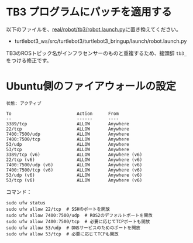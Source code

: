 # TB3 プログラムにパッチを適用する

以下のファイルを、[real/robot/tb3/robot.launch.py](robot.launch.py)に置き換えてください。

* turtlebot3_ws/src/turtlebot3/turtlebot3_bringup/launch/robot.launch.py 

TB3のROSトピック名がインフラセンサーのものと重複するため、接頭辞 `tb3_` をつける修正です。

# Ubuntu側のファイアウォールの設定

```
状態: アクティブ

To                         Action      From
--                         ------      ----
3389/tcp                   ALLOW       Anywhere                  
22/tcp                     ALLOW       Anywhere                  
7400:7500/udp              ALLOW       Anywhere                  
7400:7500/tcp              ALLOW       Anywhere                  
53/udp                     ALLOW       Anywhere                  
53/tcp                     ALLOW       Anywhere                  
3389/tcp (v6)              ALLOW       Anywhere (v6)             
22/tcp (v6)                ALLOW       Anywhere (v6)             
7400:7500/udp (v6)         ALLOW       Anywhere (v6)             
7400:7500/tcp (v6)         ALLOW       Anywhere (v6)             
53/udp (v6)                ALLOW       Anywhere (v6)             
53/tcp (v6)                ALLOW       Anywhere (v6)   
```

コマンド：
```
sudo ufw status
sudo ufw allow 22/tcp  # SSHのポートを開放
sudo ufw allow 7400:7500/udp  # ROS2のデフォルトポートを開放
sudo ufw allow 7400:7500/tcp  # 必要に応じてTCPポートも開放
sudo ufw allow 53/udp  # DNSサービスのためのポートを開放
sudo ufw allow 53/tcp  # 必要に応じてTCPも開放
````

